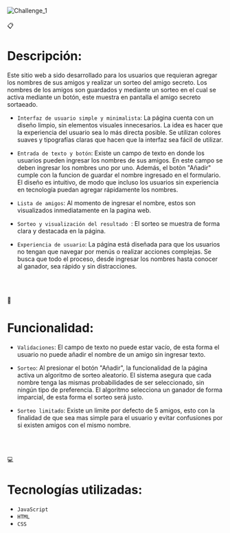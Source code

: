 ![Challenge_1](https://github.com/user-attachments/assets/40ded9e1-296a-4d90-b169-17004c8156b5)
<br></br>
:clipboard:<h1>Descripción:</h1>
<p>Este sitio web a sido desarrollado para los usuarios que requieran agregar los nombres de sus amigos y realizar un sorteo del amigo secreto. 
Los nombres de los amigos son guardados y mediante un sorteo en el cual se activa mediante un botón, este muestra en pantalla el amigo secreto sortaeado.</p>

- `Interfaz de usuario simple y minimalista`:
La página cuenta con un diseño limpio, sin elementos visuales innecesarios. La idea es hacer que la experiencia del usuario sea lo más directa posible. Se utilizan colores suaves y tipografías claras que hacen que la interfaz sea fácil de utilizar.

- `Entrada de texto y botón`:
Existe un campo de texto en donde los usuarios pueden ingresar los nombres de sus amigos. En este campo se deben ingresar los nombres uno por uno. Además, el botòn "Añadir" cumple con la funcion de guardar el nombre ingresado en el formulario. El diseño es intuitivo, de modo que incluso los usuarios sin experiencia en tecnología puedan agregar rápidamente los nombres.

- `Lista de amigos`:
Al momento de ingresar el nombre, estos son visualizados inmediatamente en la pagina web.

- `Sorteo y visualización del resultado `:
El sorteo se muestra de forma clara y destacada en la página.

- `Experiencia de usuario`:
La página está diseñada para que los usuarios no tengan que navegar por menús o realizar acciones complejas. Se busca que todo el proceso, desde ingresar los nombres hasta conocer al ganador, sea rápido y sin distracciones.

<br></br>

:wrench:<h1>Funcionalidad:</h1>
- `Validaciones`:
El campo de texto no puede estar vacío, de esta forma el usuario no puede añadir el nombre de un amigo sin ingresar texto.

- `Sorteo`:
Al presionar el botón "Añadir", la funcionalidad de la página activa un algoritmo de sorteo aleatorio. El sistema asegura que cada nombre tenga las mismas probabilidades de ser seleccionado, sin ningún tipo de preferencia. El algoritmo selecciona un ganador de forma imparcial, de esta forma el sorteo será justo.

- `Sorteo limitado`:
Existe un limite por defecto de 5 amigos, esto con la finalidad de que sea mas simple para el usuario y evitar confusiones por si existen amigos con el mismo nombre.

<br></br>

:computer:<h1>Tecnologías utilizadas:</h1>
- `JavaScript`
- `HTML`
- `CSS`
